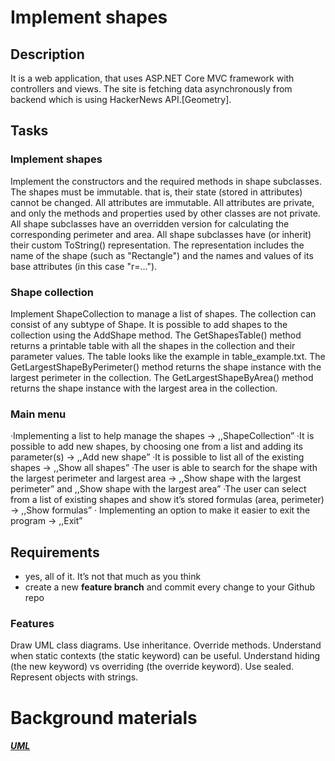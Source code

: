 # Implement shapes

## Description
It is a web application, that uses ASP.NET Core MVC framework with controllers and views. The site is fetching data asynchronously from backend which is using HackerNews API.[Geometry].

## Tasks

### Implement shapes

Implement the constructors and the required methods in shape subclasses. The shapes must be immutable. that is, their state (stored in attributes) cannot be changed.
All attributes are immutable.
All attributes are private, and only the methods and properties used by other classes are not private.
All shape subclasses have an overridden version for calculating the corresponding perimeter and area.
All shape subclasses have (or inherit) their custom ToString() representation. The representation includes the name of the shape (such as "Rectangle") and the names and values of its base attributes (in this case "r=...").

### Shape collection

Implement ShapeCollection to manage a list of shapes. The collection can consist of any subtype of Shape.
It is possible to add shapes to the collection using the AddShape method.
The GetShapesTable() method returns a printable table with all the shapes in the collection and their parameter values. The table looks like the example in table_example.txt.
The GetLargestShapeByPerimeter() method returns the shape instance with the largest perimeter in the collection.
The GetLargestShapeByArea() method returns the shape instance with the largest area in the collection.

### Main menu

·Implementing a list to help manage the shapes -> ,,ShapeCollection”
·It is possible to add new shapes, by choosing one from a list and adding its parameter(s) -> ,,Add new shape”
·It is possible to list all of the existing shapes -> ,,Show all shapes”
·The user is able to search for the shape with the largest perimeter and largest area -> ,,Show shape with the largest perimeter” and ,,Show shape with the largest area”
·The user can select from a list of existing shapes and show it’s stored formulas (area, perimeter) -> ,,Show formulas”
· Implementing an option to make it easier to exit the program -> ,,Exit”

## Requirements

- yes, all of it. It’s not that much as you think
- create a new **feature branch** and commit every change to your Github repo

### Features

Draw UML class diagrams.
Use inheritance.
Override methods.
Understand when static contexts (the static keyword) can be useful.
Understand hiding (the new keyword) vs overriding (the override keyword).
Use sealed.
Represent objects with strings.

# Background materials
##### [UML](https://plantuml.com/class-diagram)

